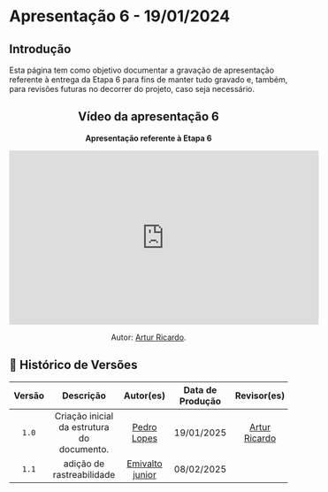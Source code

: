 # <a id="Apresentação 6"></a>Apresentação 6 - 19/01/2024

## Introdução 
Esta página tem como objetivo documentar a gravação de apresentação referente à entrega da Etapa 6 para fins de manter tudo gravado e, também, para revisões futuras no decorrer do projeto, caso seja necessário.



<center>

## Vídeo da apresentação 6

<div align="center">
    <p><strong>Apresentação referente à Etapa 6</strong></p>
</div>

<iframe width="560" height="315" src="https://www.youtube.com/embed/8Scrm_paLtU?si=Ug8OjD_08kc99M7v" title="YouTube video player" frameborder="0" allow="accelerometer; autoplay; clipboard-write; encrypted-media; gyroscope; picture-in-picture; web-share" referrerpolicy="strict-origin-when-cross-origin" allowfullscreen></iframe>

<div align="center">
    <p>Autor: <a href="https://github.com/algorithmorphic">Artur Ricardo</a>.</p>
</div>

</center>



## 📑 Histórico de Versões
| Versão | Descrição | Autor(es) | Data de Produção | Revisor(es) | Data de Revisão |   
| :----: | :-------: | :-------: | :--------------: | :---------: | :-------------: |
| `1.0`  | Criação inicial da estrutura do documento.  | [Pedro Lopes](https://github.com/pLopess) | 19/01/2025 | [Artur Ricardo](https://github.com/algorithmorphic) | 19/01/2025 |
|  `1.1` | adição de rastreabilidade | [Emivalto junior](https://github.com/EmivaltoJrr) | 08/02/2025 |  |  |
